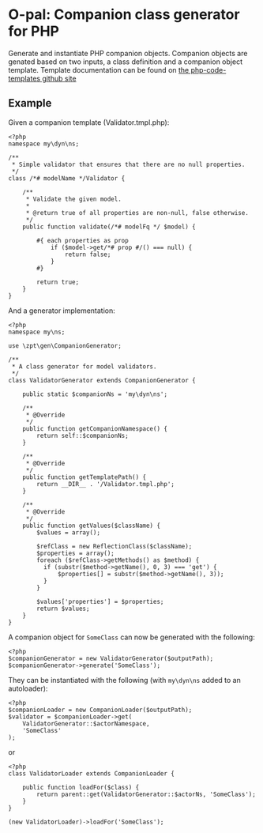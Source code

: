 # O-pal: Companion class generator for PHP

Generate and instantiate PHP companion objects.  Companion objects are genated
based on two inputs, a class definition and a companion object
template. Template documentation can be found on [the php-code-templates github
site](https://github.com/pgraham/php-code-templates)

## Example

Given a companion template (Validator.tmpl.php):

    <?php
    namespace my\dyn\ns;

    /**
     * Simple validator that ensures that there are no null properties.
     */
    class /*# modelName */Validator {

        /**
         * Validate the given model.
         *
         * @return true of all properties are non-null, false otherwise.
         */
        public function validate(/*# modelFq */ $model) {

            #{ each properties as prop
                if ($model->get/*# prop #/() === null) {
                    return false;
                }
            #}

            return true;
        }
    }

And a generator implementation:

    <?php
    namespace my\ns;

    use \zpt\gen\CompanionGenerator;

    /**
     * A class generator for model validators.
     */
    class ValidatorGenerator extends CompanionGenerator {

        public static $companionNs = 'my\dyn\ns';

        /**
         * @Override
         */
        public function getCompanionNamespace() {
            return self::$companionNs;
        }

        /**
         * @Override
         */
        public function getTemplatePath() {
            return __DIR__ . '/Validator.tmpl.php';
        }

        /**
         * @Override
         */
        public function getValues($className) {
            $values = array();

            $refClass = new ReflectionClass($className);
            $properties = array();
            foreach ($refClass->getMethods() as $method) {
              if (substr($method->getName(), 0, 3) === 'get') {
                  $properties[] = substr($method->getName(), 3));
              }
            }

            $values['properties'] = $properties;
            return $values;
        }
    }

A companion object for `SomeClass` can now be generated with the following:

    <?php
    $companionGenerator = new ValidatorGenerator($outputPath);
    $companionGenerator->generate('SomeClass');

They can be instantiated with the following (with `my\dyn\ns` added to an
autoloader):

    <?php
    $companionLoader = new CompanionLoader($outputPath);
    $validator = $companionLoader->get(
        ValidatorGenerator::$actorNamespace,
        'SomeClass'
    );

or

    <?php
    class ValidatorLoader extends CompanionLoader {

        public function loadFor($class) {
            return parent::get(ValidatorGenerator::$actorNs, 'SomeClass');
        }
    }

    (new ValidatorLoader)->loadFor('SomeClass');
